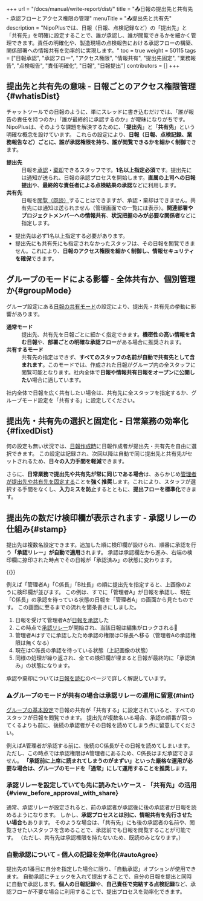 +++
url = "/docs/manual/write-report/dist/"
title = "📤日報の提出先と共有先 - 承認フローとアクセス権限の管理"
menuTitle = "📤提出先と共有先"
description = "NipoPlusでは、日報（日報、点検記録など）の「提出先」と「共有先」を明確に設定することで、誰が承認し、誰が閲覧できるかを細かく管理できます。責任の明確化や、製造現場の点検報告における承認フローの構築、関係部署への情報共有を効率的に実現します。"
toc = true
weight = 50115
tags = ["日報承認", "承認フロー", "アクセス権限", "情報共有", "提出先固定", "業務報告", "点検報告", "責任明確化", "日報", "日報提出"]
contributors = []
+++

## 提出先と共有先の意味 - 日報ごとのアクセス権限管理{#whatisDist}

チャットツールでの日報のように、単にスレッドに書き込むだけでは、「誰が報告の責任を持つのか」「誰が最終的に承認するのか」が曖昧になりがちです。NipoPlusは、そのような課題を解決するために、「**提出先**」と「**共有先**」という明確な概念を設けています。
これらの設定により、<strong>日報（日報、点検記録、業務報告など）ごとに、誰が承認権限を持ち、誰が閲覧できるかを細かく制御</strong>できます。

<dl class="basic">
<dt><strong>提出先</strong></dt>
<dd>日報を<a href="/docs/manual/read-report/state/#agree">承認</a>・<a href="/docs/manual/read-report/state/#reject">棄却</a>できるスタッフです。<strong>1名以上指定必須</strong>です。提出先には通知が送られ、日報の承認プロセスを開始します。<strong>直属の上司への日報提出</strong>や、<strong>最終的な責任者による点検結果の承認</strong>などに利用します。</dd>
<dt><strong>共有先</strong></dt>
<dd>日報を<a href="/docs/manual/read-report/state/#readed">閲覧（既読）</a>することはできますが、承認・棄却はできません。共有先には通知は送られません（管理画面での一覧には表示）。<strong>関連部署やプロジェクトメンバーへの情報共有</strong>、<strong>状況把握のみが必要な関係者</strong>などに指定します。</dd>
</dl>

- 提出先は必ず1名以上指定する必要があります。
- 提出先にも共有先にも指定されなかったスタッフは、その日報を閲覧できません。これにより、**日報のアクセス権限を細かく制御し、情報セキュリティを確保**できます。

## グループのモードによる影響 - 全体共有か、個別管理か{#groupMode}

グループ設定にある[日報の共有モード](/docs/setup/setting-group/#reportShare)の設定により、提出先・共有先の挙動に影響があります。

<dl class="basic">
<dt><strong>通常モード</strong></dt>
<dd>提出先、共有先を日報ごとに細かく指定できます。<strong>機密性の高い情報を含む日報</strong>や、<strong>部署ごとの明確な承認フロー</strong>がある場合に推奨されます。</dd>
<dt><strong>共有するモード</strong></dt>
<dd>共有先の指定はできず、<strong>すべてのスタッフの名前が自動で共有先として含まれます</strong>。このモードでは、作成された日報がグループ内の全スタッフに閲覧可能となります。社内全体で<strong>日報や情報共有日報をオープンに公開したい</strong>場合に適しています。</dd>
</dl>

社内全体で日報を広く共有したい場合は、共有先に全スタッフを指定するか、グループモード設定を「共有する」に設定してください。

## 提出先・共有先の選択と固定化 - 日常業務の効率化{#fixedDist}

何の設定も無い状況では、[日報作成時](/docs/manual/write-report/write/#dist)に日報作成者が提出先・共有先を自由に選択できます。
この設定は記録され、次回以降は自動で同じ提出先と共有先がセットされるため、<strong>日々の入力手間を軽減</strong>できます。

さらに、**日常業務で提出先や共有先が常に同じである場合**は、あらかじめ[管理者が提出先や共有先を固定する](/docs/setup/staff-local/dist/)ことを**強く推奨**します。これにより、スタッフが選択する手間をなくし、<strong>入力ミスを防止</strong>するとともに、<strong>提出フローを標準化</strong>できます。

## 提出先の数だけ検印欄が表示されます - 承認リレーの仕組み{#stamp}

提出先は複数名設定できます。追加した順に検印欄が設けられ、順番に承認を行う<strong>「承認リレー」が自動で適用</strong>されます。
承認は承認欄左から進み、右端の検印欄に捺印された時点でその日報が「承認済み」の状態に変わります。

{{<icatch filename="img/report-progression" msg="提出先の数だけ検印欄が表示され、承認リレーが進行します。全員の承認が完了すると、日報が正式に承認状態になります" alice="book">}}

例えば「管理者A」「C係長」「B社長」の順に提出先を指定すると、上画像のように検印欄が並びます。
この例は、すでに「管理者A」が日報を承認し、現在「C係長」の承認を待っている状態の日報を「管理者A」の画面から見たものです。
この画面に至るまでの流れを箇条書きにしました。

1.  日報を受けて管理者Aが[日報を承認](/docs/manual/read-report/state/#agree)した
1.  この時点で[承認リレー](/docs/manual/read-report/state/#relay)が開始され、当該日報は編集がロックされる🔐
1.  管理者Aはすでに承認したため承認の権限はC係長へ移る（管理者Aの承認権限は無くなる）
1.  現在はC係長の承認を待っている状態（上記画像の状態）
1.  同様の処理が繰り返され、全ての検印欄が埋まると日報が最終的に「承認済み」の状態になります。

承認や棄却については[日報を読む](/docs/manual/read-report/state/)のページで詳しく解説しています。

### ⚠グループのモードが共有の場合は承認リレーの運用に留意{#hint}

[グループの基本設定](/docs/setup/make-group/)で日報の共有が「共有する」に設定されていると、すべてのスタッフが日報を閲覧できます。
提出先が複数名いる場合、承認の順番が回ってくるよりも前に、後続の承認者がその日報を読めてしまう点に留意してください。

例えばA管理者が承認する前に、後続のC係長がその日報を読めてしまいます。ただし、この時点では承認権限はA管理者にあるため、C係長はまだ承認できません。
<strong>「承認前に上席に読まれてしまうのがまずい」といった厳格な運用が必要な場合は、グループのモードを「通常」にして運用することを推奨</strong>します。

### 承認リレーを設定していても先に読みたいケース - 「共有先」の活用{#view_before_approval_with_share}

通常、承認リレーが設定されると、前の承認者が承認後に後の承認者が日報を読めるようになります。
しかし、**承認プロセスとは別に、情報共有を先行させたい場合**もあります。
そのような場合は、「共有先」にも後の承認者の名前や、閲覧させたいスタッフを含めることで、承認前でも日報を閲覧することが可能です。
（ただし、共有先は承認権限を持たないため、既読のみとなります。）

### 自動承認について - 個人の記録を効率化{#autoAgree}

提出先の1番目に自分を指定した場合に限り、「自動承認」オプションが使用できます。
自動承認にチェックを入れて提出することで、自分の日報を提出と同時に自動で承認します。<strong>個人の日報記録</strong>や、<strong>自己責任で完結する点検記録</strong>など、承認フローが不要な場合に利用することで、提出プロセスを効率化できます。
